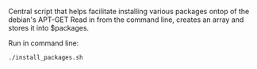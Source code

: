Central script that helps facilitate installing various packages ontop of the debian's APT-GET
Read in from the command line, creates an array and stores it into $packages.

Run in command line:
```
./install_packages.sh
```
